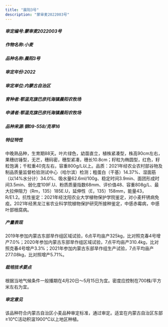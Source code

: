 ```yaml
---
title: "晨阳3号"
description: "蒙审麦2022003号"
---
```

##### 审定编号:蒙审麦2022003号

##### 作物名称:小麦

##### 品种名称:晨阳3号

##### 审定年份:2022

##### 审定单位:内蒙古自治区

##### 育种者:鄂温克旗巴彦托海镇晨阳农牧场

##### 申请者:鄂温克旗巴彦托海镇晨阳农牧场

##### 品种来源:钢09-558/克旱16

##### 特征特性
中晚熟品种，生育期88天。叶片绿色，幼苗直立，植株紧凑型，株高90cm左右，果穗纺锤型，无芒，穗码密，穗型紧凑，穗长10.8cm；籽粒为椭圆型，红色，籽粒饱满；千粒重40克左右，容重800g/L以上。品质：2021年经农业农村部谷物及制品质量监督检验测试中心（哈尔滨）检测；粗蛋白（干基）14.37%、湿面筋（以14%水分计）34.0%、吸水量62.6ml/100g、稳定时间3.9min、面团形成时间3.5min、弱化度109F.U、粉质质量指数68mm、评价值48、容重808g/L、最大拉伸阻力（Rm，135）185E.U，延伸性（E，135）158mm，能量43，R/E1.2。抗性鉴定：2021年经沈阳农业大学植物保护学院鉴定，对小麦秆锈病免疫。2021年经黑龙江省农业科学院植物保护研究所接种鉴定，中感赤霉病，中感叶部根腐病。

##### 产量表现
2019年参加内蒙古东部旱作组区域试验，6点平均亩产325kg，比对照克春4号增产7.0%；2020年参加内蒙古东部旱作组区域试验，7点平均亩产310.4kg，比对照克春4号增产3.3%；2021年参加内蒙古东部旱作组生产试验，7点平均亩产277.08kg，比对照增产5.71%。

##### 栽培技术要点
根据当地气候条件一般播期在4月20日～5月15日为宜。密度应控制在700株/平方米左右为宜。 

##### 审定意见
该品种符合内蒙古自治区小麦品种审定标准，通过审定。适宜在内蒙古自治区东部≥10℃活动积温1900℃以上地区种植。
